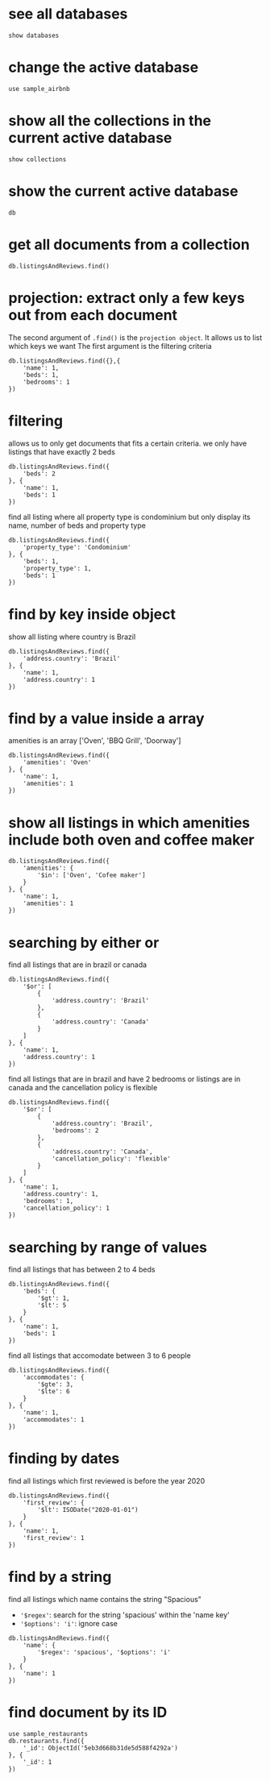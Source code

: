 # see all databases
```
show databases
```

# change the active database
``` 
use sample_airbnb
```

# show all the collections in the current active database
```
show collections
```

# show the current active database
```
db
```

# get all documents from a collection
```
db.listingsAndReviews.find()
```

# projection: extract only a few keys out from each document

The second argument of `.find()` is the `projection object`. It allows us to list which keys we want
The first argument is the filtering criteria
```
db.listingsAndReviews.find({},{
    'name': 1,
    'beds': 1,
    'bedrooms': 1
})
```

# filtering 
allows us to only get documents that fits a certain criteria. we only have listings that have exactly 2 beds

```
db.listingsAndReviews.find({
    'beds': 2
}, {
    'name': 1,
    'beds': 1
})
```

find all listing where all property type is condominium but only display its name, number of beds and property type
```
db.listingsAndReviews.find({
    'property_type': 'Condominium'
}, {
    'beds': 1,
    'property_type': 1,
    'beds': 1
})
```

# find by key inside object
show all listing where country is Brazil

```
db.listingsAndReviews.find({
    'address.country': 'Brazil'
}, {
    'name': 1,
    'address.country': 1
})
```

# find by a value inside a array
amenities is an array ['Oven', 'BBQ Grill', 'Doorway']

```
db.listingsAndReviews.find({
    'amenities': 'Oven'
}, {
    'name': 1,
    'amenities': 1
})
```

# show all listings in which amenities include both oven and coffee maker
```
db.listingsAndReviews.find({
    'amenities': {
        '$in': ['Oven', 'Cofee maker']
    }
}, {
    'name': 1,
    'amenities': 1
})
```

# searching by either or
find all listings that are in brazil or canada

```
db.listingsAndReviews.find({
    '$or': [
        {
            'address.country': 'Brazil'
        },
        {
            'address.country': 'Canada'
        }
    ]
}, {
    'name': 1,
    'address.country': 1
})
```

find all listings that are in brazil and have 2 bedrooms or listings are in canada and the cancellation policy is flexible

```
db.listingsAndReviews.find({
    '$or': [
        {
            'address.country': 'Brazil',
            'bedrooms': 2
        },
        {
            'address.country': 'Canada',
            'cancellation_policy': 'flexible'
        }
    ]
}, {
    'name': 1,
    'address.country': 1,
    'bedrooms': 1,
    'cancellation_policy': 1
})
```

# searching by range of values
find all listings that has between 2 to 4 beds

```
db.listingsAndReviews.find({
    'beds': {
        '$gt': 1,
        '$lt': 5
    }
}, {
    'name': 1,
    'beds': 1
})
```

find all listings that accomodate between 3 to 6 people
```
db.listingsAndReviews.find({
    'accommodates': {
        '$gte': 3,
        '$lte': 6
    }
}, {
    'name': 1,
    'accommodates': 1
})
```


# finding by dates
find all listings which first reviewed is before the year 2020

```
db.listingsAndReviews.find({
    'first_review': {
        '$lt': ISODate("2020-01-01")
    }
}, {
    'name': 1,
    'first_review': 1
})
```

# find by a string
find all listings which name contains the string "Spacious"
* `'$regex'`: search for the string 'spacious' within the 'name key'
* `'$options': 'i'`: ignore case

```
db.listingsAndReviews.find({
    'name': {
        '$regex': 'spacious', '$options': 'i'
    }
}, {
    'name': 1
})
```

# find document by its ID

```
use sample_restaurants
db.restaurants.find({
    '_id': ObjectId('5eb3d668b31de5d588f4292a')
}, {
    '_id': 1
})
```
